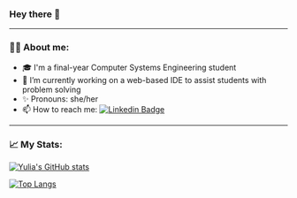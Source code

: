 ### Hey there 👋
---
### :woman_technologist:  About me:
- :mortar_board: I'm a final-year Computer Systems Engineering student
- 🔭 I’m currently working on a web-based IDE to assist students with problem solving
- :sparkles: Pronouns: she/her
- 📫 How to reach me: [![Linkedin Badge](https://img.shields.io/badge/-LinkedIn-blue?style=flat&logo=Linkedin&logoColor=white)](https://www.linkedin.com/in/yulia-pechorina/)
 
---

### :chart_with_upwards_trend: My Stats:
[![Yulia's GitHub stats](https://github-readme-stats.vercel.app/api?username=uoa-ypec413&show_icons=true&theme=radical)](https://github.com/anuraghazra/github-readme-stats)

[![Top Langs](https://github-readme-stats.vercel.app/api/top-langs/?username=uoa-ypec413&layout=compact&theme=radical)](https://github.com/anuraghazra/github-readme-stats)
